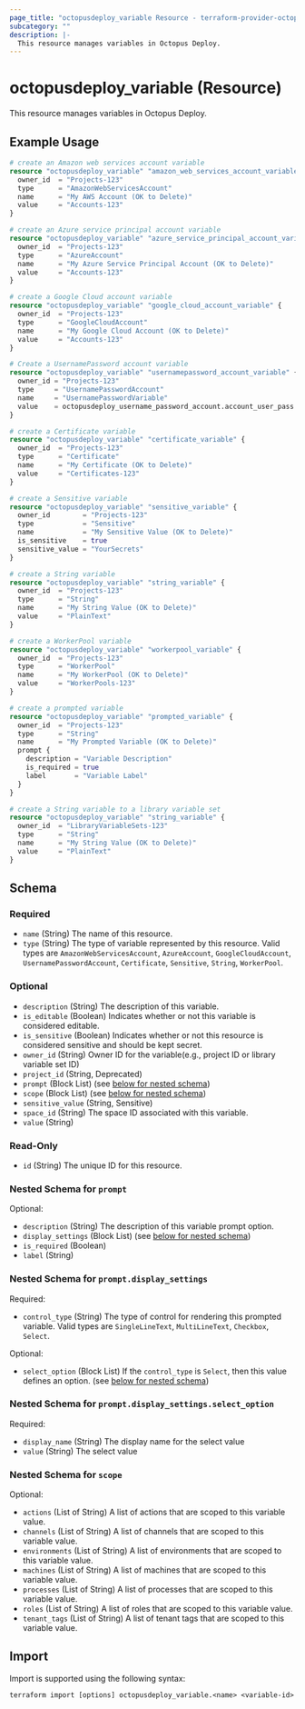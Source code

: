 ```yaml
---
page_title: "octopusdeploy_variable Resource - terraform-provider-octopusdeploy"
subcategory: ""
description: |-
  This resource manages variables in Octopus Deploy.
---
```


# octopusdeploy_variable (Resource)

This resource manages variables in Octopus Deploy.

## Example Usage

```terraform
# create an Amazon web services account variable
resource "octopusdeploy_variable" "amazon_web_services_account_variable" {
  owner_id  = "Projects-123"
  type      = "AmazonWebServicesAccount"
  name      = "My AWS Account (OK to Delete)"
  value     = "Accounts-123"
}

# create an Azure service principal account variable
resource "octopusdeploy_variable" "azure_service_principal_account_variable" {
  owner_id  = "Projects-123"
  type      = "AzureAccount"
  name      = "My Azure Service Principal Account (OK to Delete)"
  value     = "Accounts-123"
}

# create a Google Cloud account variable
resource "octopusdeploy_variable" "google_cloud_account_variable" {
  owner_id  = "Projects-123"
  type      = "GoogleCloudAccount"
  name      = "My Google Cloud Account (OK to Delete)"
  value     = "Accounts-123"
}

# Create a UsernamePassword account variable
resource "octopusdeploy_variable" "usernamepassword_account_variable" {
  owner_id = "Projects-123"
  type     = "UsernamePasswordAccount"
  name     = "UsernamePasswordVariable"
  value    = octopusdeploy_username_password_account.account_user_pass.id
}

# create a Certificate variable
resource "octopusdeploy_variable" "certificate_variable" {
  owner_id  = "Projects-123"
  type      = "Certificate"
  name      = "My Certificate (OK to Delete)"
  value     = "Certificates-123"
}

# create a Sensitive variable
resource "octopusdeploy_variable" "sensitive_variable" {
  owner_id        = "Projects-123"
  type            = "Sensitive"
  name            = "My Sensitive Value (OK to Delete)"
  is_sensitive    = true
  sensitive_value = "YourSecrets"
}

# create a String variable
resource "octopusdeploy_variable" "string_variable" {
  owner_id  = "Projects-123"
  type      = "String"
  name      = "My String Value (OK to Delete)"
  value     = "PlainText"
}

# create a WorkerPool variable
resource "octopusdeploy_variable" "workerpool_variable" {
  owner_id  = "Projects-123"
  type      = "WorkerPool"
  name      = "My WorkerPool (OK to Delete)"
  value     = "WorkerPools-123"
}

# create a prompted variable
resource "octopusdeploy_variable" "prompted_variable" {
  owner_id  = "Projects-123"
  type      = "String"
  name      = "My Prompted Variable (OK to Delete)"
  prompt {
    description = "Variable Description"
    is_required = true
    label       = "Variable Label"
  }
}

# create a String variable to a library variable set
resource "octopusdeploy_variable" "string_variable" {
  owner_id  = "LibraryVariableSets-123"
  type      = "String"
  name      = "My String Value (OK to Delete)"
  value     = "PlainText"
}
```

<!-- schema generated by tfplugindocs -->
## Schema

### Required

- `name` (String) The name of this resource.
- `type` (String) The type of variable represented by this resource. Valid types are `AmazonWebServicesAccount`, `AzureAccount`, `GoogleCloudAccount`, `UsernamePasswordAccount`, `Certificate`, `Sensitive`, `String`, `WorkerPool`.

### Optional

- `description` (String) The description of this variable.
- `is_editable` (Boolean) Indicates whether or not this variable is considered editable.
- `is_sensitive` (Boolean) Indicates whether or not this resource is considered sensitive and should be kept secret.
- `owner_id` (String) Owner ID for the variable(e.g., project ID or library variable set ID)
- `project_id` (String, Deprecated)
- `prompt` (Block List) (see [below for nested schema](#nestedblock--prompt))
- `scope` (Block List) (see [below for nested schema](#nestedblock--scope))
- `sensitive_value` (String, Sensitive)
- `space_id` (String) The space ID associated with this variable.
- `value` (String)

### Read-Only

- `id` (String) The unique ID for this resource.

<a id="nestedblock--prompt"></a>
### Nested Schema for `prompt`

Optional:

- `description` (String) The description of this variable prompt option.
- `display_settings` (Block List) (see [below for nested schema](#nestedblock--prompt--display_settings))
- `is_required` (Boolean)
- `label` (String)

<a id="nestedblock--prompt--display_settings"></a>
### Nested Schema for `prompt.display_settings`

Required:

- `control_type` (String) The type of control for rendering this prompted variable. Valid types are `SingleLineText`, `MultiLineText`, `Checkbox`, `Select`.

Optional:

- `select_option` (Block List) If the `control_type` is `Select`, then this value defines an option. (see [below for nested schema](#nestedblock--prompt--display_settings--select_option))

<a id="nestedblock--prompt--display_settings--select_option"></a>
### Nested Schema for `prompt.display_settings.select_option`

Required:

- `display_name` (String) The display name for the select value
- `value` (String) The select value




<a id="nestedblock--scope"></a>
### Nested Schema for `scope`

Optional:

- `actions` (List of String) A list of actions that are scoped to this variable value.
- `channels` (List of String) A list of channels that are scoped to this variable value.
- `environments` (List of String) A list of environments that are scoped to this variable value.
- `machines` (List of String) A list of machines that are scoped to this variable value.
- `processes` (List of String) A list of processes that are scoped to this variable value.
- `roles` (List of String) A list of roles that are scoped to this variable value.
- `tenant_tags` (List of String) A list of tenant tags that are scoped to this variable value.

## Import

Import is supported using the following syntax:

```shell
terraform import [options] octopusdeploy_variable.<name> <variable-id>
```
